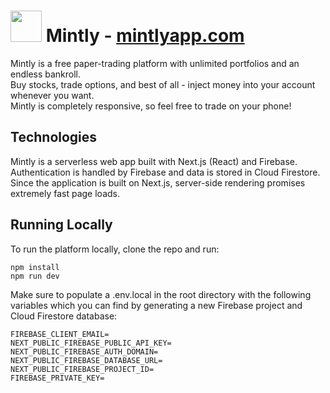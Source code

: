 # [<img src="https://twemoji.maxcdn.com/v/13.0.1/72x72/1f343.png" alt="" width="50px" height="50px">](https://mintlyapp.com) Mintly - [mintlyapp.com](https://mintlyapp.com)

Mintly is a free paper-trading platform with unlimited portfolios and an endless bankroll.  
Buy stocks, trade options, and best of all - inject money into your account whenever you want.  
Mintly is completely responsive, so feel free to trade on your phone!

## Technologies
Mintly is a serverless web app built with Next.js (React) and Firebase.  
Authentication is handled by Firebase and data is stored in Cloud Firestore.  
Since the application is built on Next.js, server-side rendering promises extremely fast page loads.
## Running Locally
To run the platform locally, clone the repo and run:

```
npm install
npm run dev
```

Make sure to populate a .env.local in the root directory with the following variables which you can find by generating a new Firebase project and Cloud Firestore database:
```
FIREBASE_CLIENT_EMAIL=
NEXT_PUBLIC_FIREBASE_PUBLIC_API_KEY=
NEXT_PUBLIC_FIREBASE_AUTH_DOMAIN=
NEXT_PUBLIC_FIREBASE_DATABASE_URL=
NEXT_PUBLIC_FIREBASE_PROJECT_ID=
FIREBASE_PRIVATE_KEY=
```
